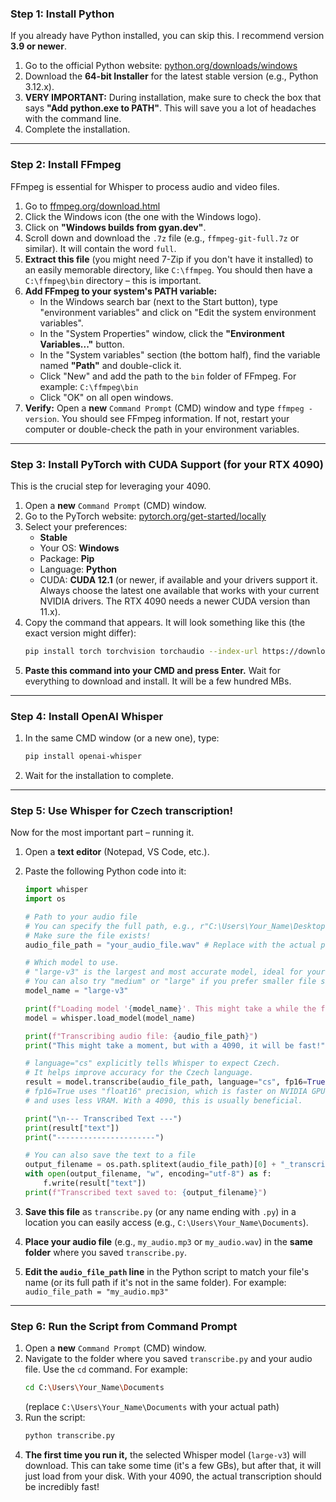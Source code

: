 ### Step 1: Install Python

If you already have Python installed, you can skip this. I recommend version **3.9 or newer**.

1.  Go to the official Python website: [python.org/downloads/windows](https://www.python.org/downloads/windows/)
2.  Download the **64-bit Installer** for the latest stable version (e.g., Python 3.12.x).
3.  **VERY IMPORTANT:** During installation, make sure to check the box that says **"Add python.exe to PATH"**. This will save you a lot of headaches with the command line.
4.  Complete the installation.

---

### Step 2: Install FFmpeg

FFmpeg is essential for Whisper to process audio and video files.

1.  Go to [ffmpeg.org/download.html](https://ffmpeg.org/download.html)
2.  Click the Windows icon (the one with the Windows logo).
3.  Click on **"Windows builds from gyan.dev"**.
4.  Scroll down and download the `.7z` file (e.g., `ffmpeg-git-full.7z` or similar). It will contain the word `full`.
5.  **Extract this file** (you might need 7-Zip if you don't have it installed) to an easily memorable directory, like `C:\ffmpeg`. You should then have a `C:\ffmpeg\bin` directory – this is important.
6.  **Add FFmpeg to your system's PATH variable:**
    * In the Windows search bar (next to the Start button), type "environment variables" and click on "Edit the system environment variables".
    * In the "System Properties" window, click the **"Environment Variables..."** button.
    * In the "System variables" section (the bottom half), find the variable named **"Path"** and double-click it.
    * Click "New" and add the path to the `bin` folder of FFmpeg. For example: `C:\ffmpeg\bin`
    * Click "OK" on all open windows.
7.  **Verify:** Open a **new** `Command Prompt` (CMD) window and type `ffmpeg -version`. You should see FFmpeg information. If not, restart your computer or double-check the path in your environment variables.

---

### Step 3: Install PyTorch with CUDA Support (for your RTX 4090)

This is the crucial step for leveraging your 4090.

1.  Open a **new** `Command Prompt` (CMD) window.
2.  Go to the PyTorch website: [pytorch.org/get-started/locally](https://pytorch.org/get-started/locally)
3.  Select your preferences:
    * **Stable**
    * Your OS: **Windows**
    * Package: **Pip**
    * Language: **Python**
    * CUDA: **CUDA 12.1** (or newer, if available and your drivers support it. Always choose the latest one available that works with your current NVIDIA drivers. The RTX 4090 needs a newer CUDA version than 11.x).
4.  Copy the command that appears. It will look something like this (the exact version might differ):
    ```bash
    pip install torch torchvision torchaudio --index-url https://download.pytorch.org/whl/cu121
    ```
5.  **Paste this command into your CMD and press Enter.** Wait for everything to download and install. It will be a few hundred MBs.

---

### Step 4: Install OpenAI Whisper

1.  In the same CMD window (or a new one), type:
    ```bash
    pip install openai-whisper
    ```
2.  Wait for the installation to complete.

---

### Step 5: Use Whisper for Czech transcription!

Now for the most important part – running it.

1.  Open a **text editor** (Notepad, VS Code, etc.).
2.  Paste the following Python code into it:

    ```python
    import whisper
    import os

    # Path to your audio file
    # You can specify the full path, e.g., r"C:\Users\Your_Name\Desktop\my_audio.mp3"
    # Make sure the file exists!
    audio_file_path = "your_audio_file.wav" # Replace with the actual path to your file!

    # Which model to use.
    # "large-v3" is the largest and most accurate model, ideal for your 4090.
    # You can also try "medium" or "large" if you prefer smaller file sizes.
    model_name = "large-v3"

    print(f"Loading model '{model_name}'. This might take a while the first time as it downloads.")
    model = whisper.load_model(model_name)

    print(f"Transcribing audio file: {audio_file_path}")
    print("This might take a moment, but with a 4090, it will be fast!")

    # language="cs" explicitly tells Whisper to expect Czech.
    # It helps improve accuracy for the Czech language.
    result = model.transcribe(audio_file_path, language="cs", fp16=True)
    # fp16=True uses "float16" precision, which is faster on NVIDIA GPUs
    # and uses less VRAM. With a 4090, this is usually beneficial.

    print("\n--- Transcribed Text ---")
    print(result["text"])
    print("----------------------")

    # You can also save the text to a file
    output_filename = os.path.splitext(audio_file_path)[0] + "_transcription.txt"
    with open(output_filename, "w", encoding="utf-8") as f:
        f.write(result["text"])
    print(f"Transcribed text saved to: {output_filename}")

    ```
3.  **Save this file** as `transcribe.py` (or any name ending with `.py`) in a location you can easily access (e.g., `C:\Users\Your_Name\Documents`).
4.  **Place your audio file** (e.g., `my_audio.mp3` or `my_audio.wav`) in the **same folder** where you saved `transcribe.py`.
5.  **Edit the `audio_file_path` line** in the Python script to match your file's name (or its full path if it's not in the same folder). For example: `audio_file_path = "my_audio.mp3"`

---

### Step 6: Run the Script from Command Prompt

1.  Open a **new** `Command Prompt` (CMD) window.
2.  Navigate to the folder where you saved `transcribe.py` and your audio file. Use the `cd` command. For example:
    ```bash
    cd C:\Users\Your_Name\Documents
    ```
    (replace `C:\Users\Your_Name\Documents` with your actual path)
3.  Run the script:
    ```bash
    python transcribe.py
    ```
4.  **The first time you run it,** the selected Whisper model (`large-v3`) will download. This can take some time (it's a few GBs), but after that, it will just load from your disk. With your 4090, the actual transcription should be incredibly fast!